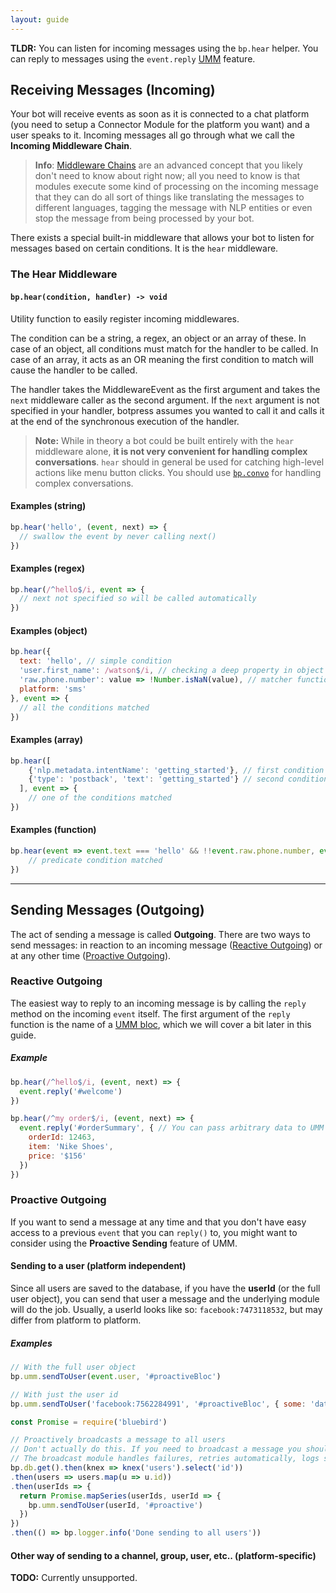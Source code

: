 ```yaml
---
layout: guide
---
```


**TLDR:** You can listen for incoming messages using the `bp.hear` helper. You can reply to messages using the `event.reply` [UMM](../umm) feature.

## Receiving Messages (Incoming) <a class="toc" id="toc-receiving-messages-incoming" href="#toc-receiving-messages-incoming"></a>

Your bot will receive events as soon as it is connected to a chat platform (you need to setup a Connector Module for the platform you want) and a user speaks to it. Incoming messages all go through what we call the **Incoming Middleware Chain**.

> **Info**: [Middleware Chains](../../advanced/middleware) are an advanced concept that you likely don't need to know about right now; all you need to know is that modules execute some kind of processing on the incoming message that they can do all sort of things like translating the messages to different languages, tagging the message with NLP entities or even stop the message from being processed by your bot.

There exists a special built-in middleware that allows your bot to listen for messages based on certain conditions. It is the `hear` middleware.

### The Hear Middleware <a class="toc" id="toc-the-hear-middleware" href="#toc-the-hear-middleware"></a>


#### `bp.hear(condition, handler) -> void` <a class="toc" id="toc-bp-hear-condition-handler-void" href="#toc-bp-hear-condition-handler-void"></a>

Utility function to easily register incoming middlewares.

The condition can be a string, a regex, an object or an array of these. In case of an object, all conditions must match for the handler to be called. In case of an array, it acts as an OR meaning the first condition to match will cause the handler to be called.

The handler takes the MiddlewareEvent as the first argument and takes the `next` middleware caller as the second argument. If the `next` argument is not specified in your handler, botpress assumes you wanted to call it and calls it at the end of the synchronous execution of the handler.

> **Note:** While in theory a bot could be built entirely with the `hear` middleware alone, **it is not very convenient for handling complex conversations**. `hear` should in general be used for catching high-level actions like menu button clicks. You should use [`bp.convo`](../flow) for handling complex conversations.

#### Examples (string) <a class="toc" id="toc-examples-string" href="#toc-examples-string"></a>


```js
bp.hear('hello', (event, next) => {
  // swallow the event by never calling next()
})
```

#### Examples (regex) <a class="toc" id="toc-examples-regex" href="#toc-examples-regex"></a>


```js
bp.hear(/^hello$/i, event => {
  // next not specified so will be called automatically
})
```

#### Examples (object) <a class="toc" id="toc-examples-object" href="#toc-examples-object"></a>


```js
bp.hear({
  text: 'hello', // simple condition
  'user.first_name': /watson$/i, // checking a deep property in object
  'raw.phone.number': value => !Number.isNaN(value), // matcher function
  platform: 'sms'
}, event => {
  // all the conditions matched
})
```

#### Examples (array) <a class="toc" id="toc-examples-array" href="#toc-examples-array"></a>


```js
bp.hear([
    {'nlp.metadata.intentName': 'getting_started'}, // first condition
    {'type': 'postback', 'text': 'getting_started'} // second condition
  ], event => {
    // one of the conditions matched
})
```

#### Examples (function)

```js
bp.hear(event => event.text === 'hello' && !!event.raw.phone.number, event => {
    // predicate condition matched
})
```

---

## Sending Messages (Outgoing) <a class="toc" id="toc-sending-messages-outgoing" href="#toc-sending-messages-outgoing"></a>


The act of sending a message is called **Outgoing**. There are two ways to send messages: in reaction to an incoming message ([Reactive Outgoing](#toc-reactive-outgoing)) or at any other time ([Proactive Outgoing](#toc-proactive-outgoing)).

### Reactive Outgoing <a class="toc" id="toc-reactive-outgoing" href="#toc-reactive-outgoing"></a>


The easiest way to reply to an incoming message is by calling the `reply` method on the incoming `event` itself. The first argument of the `reply` function is the name of a [UMM bloc](./../umm), which we will cover a bit later in this guide.

##### Example

```js
bp.hear(/^hello$/i, (event, next) => {
  event.reply('#welcome')
})
```

```js
bp.hear(/^my order$/i, (event, next) => {
  event.reply('#orderSummary', { // You can pass arbitrary data to UMM
    orderId: 12463,
    item: 'Nike Shoes',
    price: '$156'
  })
})
```

### Proactive Outgoing <a class="toc" id="toc-proactive-outgoing" href="#toc-proactive-outgoing"></a>


If you want to send a message at any time and that you don't have easy access to a previous `event` that you can `reply()` to, you might want to consider using the **Proactive Sending** feature of UMM.

#### Sending to a user (platform independent) <a class="toc" id="toc-sending-to-a-user-platform-independent" href="#toc-sending-to-a-user-platform-independent"></a>


Since all users are saved to the database, if you have the **userId** (or the full user object), you can send that user a message and the underlying module will do the job. Usually, a userId looks like so: `facebook:7473118532`, but may differ from platform to platform.

##### Examples

```js
// With the full user object
bp.umm.sendToUser(event.user, '#proactiveBloc')
```

```js
// With just the user id
bp.umm.sendToUser('facebook:7562284991', '#proactiveBloc', { some: 'data' })
```

```js
const Promise = require('bluebird')

// Proactively broadcasts a message to all users
// Don't actually do this. If you need to broadcast a message you should use the broadcast module
// The broadcast module handles failures, retries automatically, logs stuff etc.
bp.db.get().then(knex => knex('users').select('id'))
.then(users => users.map(u => u.id))
.then(userIds => {
  return Promise.mapSeries(userIds, userId => {
    bp.umm.sendToUser(userId, '#proactive')
  })
})
.then(() => bp.logger.info('Done sending to all users'))
```

#### Other way of sending to a channel, group, user, etc.. (platform-specific)

**TODO:** Currently unsupported.
